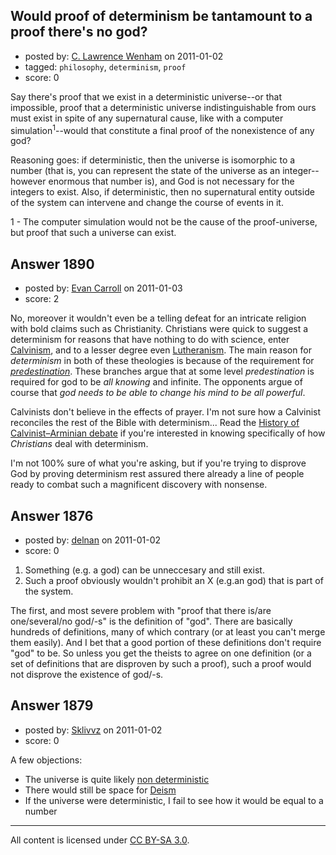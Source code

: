 ## Would proof of determinism be tantamount to a proof there's no god?

- posted by: [C. Lawrence Wenham](https://stackexchange.com/users/-1/686-c-lawrence-wenham) on 2011-01-02
- tagged: `philosophy`, `determinism`, `proof`
- score: 0

Say there's proof that we exist in a deterministic universe--or that impossible, proof that a deterministic universe indistinguishable from ours must exist in spite of any supernatural cause, like with a computer simulation<sup>1</sup>--would that constitute a final proof of the nonexistence of any god?

Reasoning goes: if deterministic, then the universe is isomorphic to a number (that is, you can represent the state of the universe as an integer--however enormous that number is), and God is not necessary for the integers to exist. Also, if deterministic, then no supernatural entity outside of the system can intervene and change the course of events in it.

1 - The computer simulation would not be the cause of the proof-universe, but proof that such a universe can exist. 


## Answer 1890

- posted by: [Evan Carroll](https://stackexchange.com/users/-1/5-evan-carroll) on 2011-01-03
- score: 2

No, moreover it wouldn't even be a telling defeat for an intricate religion with bold claims such as Christianity. Christians were quick to suggest a determinism for reasons that have nothing to do with science, enter [Calvinism](http://en.wikipedia.org/wiki/Calvinism), and to a lesser degree even [Lutheranism](http://en.wikipedia.org/wiki/Lutheranism). The main reason for *determinism* in both of these theologies is because of the requirement for  *[predestination](http://en.wikipedia.org/wiki/Predestination#Controversy_concerning_Calvinism)*. These branches argue that at some level *predestination* is required for god to be *all knowing* and infinite. The opponents argue of course that *god needs to be able to change his mind to be all powerful*.

Calvinists don't believe in the effects of prayer. I'm not sure how a Calvinist reconciles the rest of the Bible with determinism... Read the [History of Calvinist–Arminian debate](http://en.wikipedia.org/wiki/History_of_Calvinist%E2%80%93Arminian_debate) if you're interested in knowing specifically of how *Christians* deal with determinism.

I'm not 100% sure of what you're asking, but if you're trying to disprove God by proving determinism rest assured there already a line of people ready to combat such a magnificent discovery with nonsense.


## Answer 1876

- posted by: [delnan](https://stackexchange.com/users/-1/489-delnan) on 2011-01-02
- score: 0

1. Something (e.g. a god) can be unneccesary and still exist.
2. Such a proof obviously wouldn't prohibit an X (e.g.an god) that is part of the system.

The first, and most severe problem with "proof that there is/are one/several/no god/-s" is the definition of "god". There are basically hundreds of definitions, many of which contrary (or at least you can't merge them easily). And I bet that a good portion of these definitions don't require "god" to be. So unless you get the theists to agree on one definition (or a set of definitions that are disproven by such a proof), such a proof would not disprove the existence of god/-s.


## Answer 1879

- posted by: [Sklivvz](https://stackexchange.com/users/-1/675-sklivvz) on 2011-01-02
- score: 0

<p>A few objections:</p>

<ul>
<li>The universe is quite likely <a href="http://en.wikipedia.org/wiki/Determinism#Quantum_mechanics_and_classical_physics" rel="nofollow">non deterministic</a></li>
<li>There would still be space for <a href="http://en.wikipedia.org/wiki/Deism" rel="nofollow">Deism</a></li>
<li>If the universe were deterministic, I fail to see how it would be equal to a number</li>
</ul>




---

All content is licensed under [CC BY-SA 3.0](https://creativecommons.org/licenses/by-sa/3.0/).
